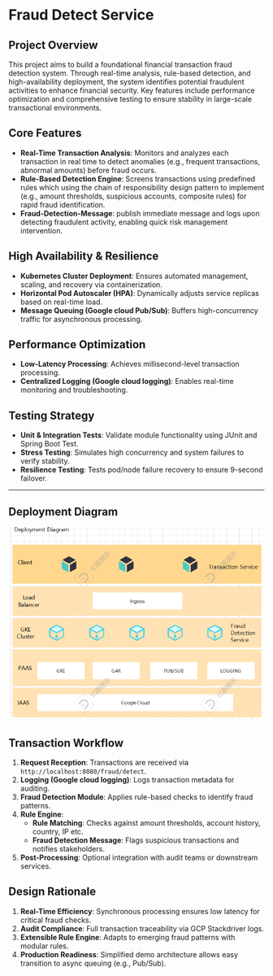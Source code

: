 # Fraud Detect Service

## Project Overview

This project aims to build a foundational financial transaction fraud detection system. Through real-time analysis, rule-based detection, and high-availability deployment, the system identifies potential fraudulent activities to enhance financial security. Key features include performance optimization and comprehensive testing to ensure stability in large-scale transactional environments.

## Core Features

- **Real-Time Transaction Analysis**: Monitors and analyzes each transaction in real time to detect anomalies (e.g., frequent transactions, abnormal amounts) before fraud occurs.
- **Rule-Based Detection Engine**: Screens transactions using predefined rules which using the chain of responsibility design pattern to implement  (e.g., amount thresholds, suspicious accounts, composite rules) for rapid fraud identification.
- **Fraud-Detection-Message**: publish immediate message and logs upon detecting fraudulent activity, enabling quick risk management intervention.

## High Availability & Resilience

- **Kubernetes Cluster Deployment**: Ensures automated management, scaling, and recovery via containerization.
- **Horizontal Pod Autoscaler (HPA)**: Dynamically adjusts service replicas based on real-time load.
- **Message Queuing (Google cloud Pub/Sub)**: Buffers high-concurrency traffic for asynchronous processing.

## Performance Optimization

- **Low-Latency Processing**: Achieves millisecond-level transaction processing.
- **Centralized Logging (Google cloud logging)**: Enables real-time monitoring and troubleshooting.

## Testing Strategy

- **Unit & Integration Tests**: Validate module functionality using JUnit and Spring Boot Test.
- **Stress Testing**: Simulates high concurrency and system failures to verify stability.
- **Resilience Testing**: Tests pod/node failure recovery to ensure 9-second failover.

---

## Deployment Diagram
![Local Image](./doc/deployment-diagram.png)

## Transaction Workflow

1. **Request Reception**: Transactions are received via `http://localhost:8080/fraud/detect`.
2. **Logging (Google cloud logging)**: Logs transaction metadata for auditing.
3. **Fraud Detection Module**: Applies rule-based checks to identify fraud patterns.
4. **Rule Engine**:
    - **Rule Matching**: Checks against amount thresholds, account history, country, IP etc.
    - **Fraud Detection Message**: Flags suspicious transactions and notifies stakeholders.
5. **Post-Processing**: Optional integration with audit teams or downstream services.

## Design Rationale

1. **Real-Time Efficiency**: Synchronous processing ensures low latency for critical fraud checks.
2. **Audit Compliance**: Full transaction traceability via GCP Stackdriver logs.
3. **Extensible Rule Engine**: Adapts to emerging fraud patterns with modular rules.
4. **Production Readiness**: Simplified demo architecture allows easy transition to async queuing (e.g., Pub/Sub).